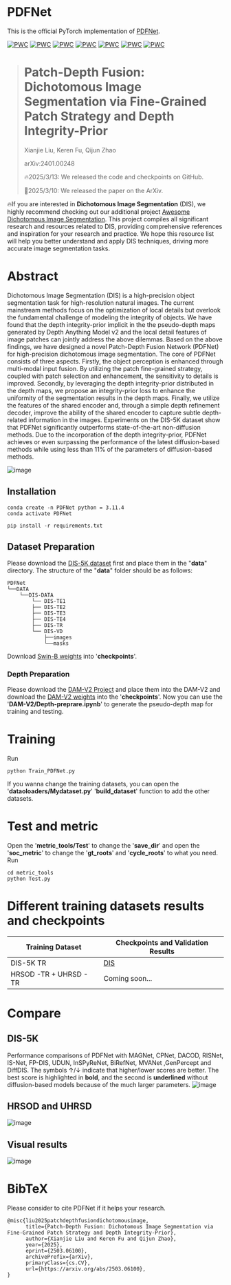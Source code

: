 # PDFNet

This is the official PyTorch implementation of [PDFNet](https://arxiv.org/abs/2503.06100).

[![PWC](https://img.shields.io/endpoint.svg?url=https://paperswithcode.com/badge/patch-depth-fusion-dichotomous-image/dichotomous-image-segmentation-on-dis-vd)](https://paperswithcode.com/sota/dichotomous-image-segmentation-on-dis-vd?p=patch-depth-fusion-dichotomous-image)
[![PWC](https://img.shields.io/endpoint.svg?url=https://paperswithcode.com/badge/patch-depth-fusion-dichotomous-image/dichotomous-image-segmentation-on-dis-te1)](https://paperswithcode.com/sota/dichotomous-image-segmentation-on-dis-te1?p=patch-depth-fusion-dichotomous-image)
[![PWC](https://img.shields.io/endpoint.svg?url=https://paperswithcode.com/badge/patch-depth-fusion-dichotomous-image/dichotomous-image-segmentation-on-dis-te2)](https://paperswithcode.com/sota/dichotomous-image-segmentation-on-dis-te2?p=patch-depth-fusion-dichotomous-image)
[![PWC](https://img.shields.io/endpoint.svg?url=https://paperswithcode.com/badge/patch-depth-fusion-dichotomous-image/dichotomous-image-segmentation-on-dis-te3)](https://paperswithcode.com/sota/dichotomous-image-segmentation-on-dis-te3?p=patch-depth-fusion-dichotomous-image)
[![PWC](https://img.shields.io/endpoint.svg?url=https://paperswithcode.com/badge/patch-depth-fusion-dichotomous-image/dichotomous-image-segmentation-on-dis-te4)](https://paperswithcode.com/sota/dichotomous-image-segmentation-on-dis-te4?p=patch-depth-fusion-dichotomous-image)
[![PWC](https://img.shields.io/endpoint.svg?url=https://paperswithcode.com/badge/patch-depth-fusion-dichotomous-image/rgb-salient-object-detection-on-hrsod)](https://paperswithcode.com/sota/rgb-salient-object-detection-on-hrsod?p=patch-depth-fusion-dichotomous-image)
[![PWC](https://img.shields.io/endpoint.svg?url=https://paperswithcode.com/badge/patch-depth-fusion-dichotomous-image/rgb-salient-object-detection-on-uhrsd)](https://paperswithcode.com/sota/rgb-salient-object-detection-on-uhrsd?p=patch-depth-fusion-dichotomous-image)

> # Patch-Depth Fusion: Dichotomous Image Segmentation via Fine-Grained Patch Strategy and Depth Integrity-Prior
>
> Xianjie Liu, Keren Fu, Qijun Zhao
>
> arXiv:2401.00248
> 
> 🔥2025/3/13: We released the code and checkpoints on GitHub.
> 
> 📕2025/3/10: We released the paper on the ArXiv.

🔥If you are interested in **Dichotomous Image Segmentation** (DIS), we highly recommend checking out our additional project [Awesome Dichotomous Image Segmentation](https://github.com/Tennine2077/Awesome-Dichotomous-Image-Segmentation/tree/main). This project compiles all significant research and resources related to DIS, providing comprehensive references and inspiration for your research and practice. We hope this resource list will help you better understand and apply DIS techniques, driving more accurate image segmentation tasks.

# Abstract

Dichotomous Image Segmentation (DIS) is a high-precision object segmentation task for high-resolution natural images. The current mainstream methods focus on the optimization of local details but overlook the fundamental challenge of modeling the integrity of objects. We have found that the depth integrity-prior implicit in the the pseudo-depth maps generated by Depth Anything Model v2 and the local detail features of image patches can jointly address the above dilemmas. Based on the above findings, we have designed a novel Patch-Depth Fusion Network (PDFNet) for high-precision dichotomous image segmentation. The core of PDFNet consists of three aspects. Firstly, the object perception is enhanced through multi-modal input fusion. By utilizing the patch fine-grained strategy, coupled with patch selection and enhancement, the sensitivity to details is improved. Secondly, by leveraging the depth integrity-prior distributed in the depth maps, we propose an integrity-prior loss to enhance the uniformity of the segmentation results in the depth maps. Finally, we utilize the features of the shared encoder and, through a simple depth refinement decoder, improve the ability of the shared encoder to capture subtle depth-related information in the images. Experiments on the DIS-5K dataset show that PDFNet significantly outperforms state-of-the-art non-diffusion methods. Due to the incorporation of the depth integrity-prior, PDFNet achieves or even surpassing the performance of the latest diffusion-based methods while using less than 11% of the parameters of diffusion-based methods.

![image](pics/Framwork.png)
## Installation
```
conda create -n PDFNet python = 3.11.4
conda activate PDFNet

pip install -r requirements.txt
```
## Dataset Preparation

Please download the [DIS-5K dataset](https://github.com/xuebinqin/DIS) first and place them in the "**data**" directory. The structure of the "**data**" folder should be as follows:
```
PDFNet
└──DATA
	└──DIS-DATA
	    └── DIS-TE1
	    ├── DIS-TE2
	    ├── DIS-TE3
	    ├── DIS-TE4
	    ├── DIS-TR
	    └── DIS-VD
	    	├──images
	    	└──masks
```
Download [Swin-B weights](https://github.com/SwinTransformer/storage/releases/download/v1.0.0/swin_base_patch4_window12_384_22k.pth)  into '**checkpoints**'.

### Depth Preparation
Please download the [DAM-V2 Project](https://github.com/DepthAnything/Depth-Anything-V2) and place them into the DAM-V2 and download the [DAM-V2 weights](https://github.com/DepthAnything/Depth-Anything-V2) into the '**checkpoints**'.
Now you can use the '**DAM-V2/Depth-preprare.ipynb**' to generate the pseudo-depth map for training and testing.

# Training

Run
```
python Train_PDFNet.py
```
If you wanna change the training datasets, you can open the '**dataoloaders/Mydataset.py**' '**build_dataset**' function to add the other datasets.

# Test and metric

Open the '**metric_tools/Test**'  to change the '**save_dir**' and open the '**soc_metric**' to change the '**gt_roots**' and '**cycle_roots**' to what you need.
Run
```
cd metric_tools
python Test.py
```

# Different training datasets results and checkpoints

| Training Dataset       | Checkpoints and Validation Results                                                          |
| ---------------------- | ------------------------------------------------------------------------------------------- |
| DIS-5K TR              | [DIS](https://drive.google.com/drive/folders/1dqkFVR4TElSRFNHhu6er45OQkoHhJsZz?usp=sharing) |
| HRSOD -TR + UHRSD - TR | Coming soon...                                                                              |
# Compare
## DIS-5K
Performance comparisons of PDFNet with MAGNet, CPNet, DACOD, RISNet, IS-Net, FP-DIS, UDUN, InSPyReNet, BiRefNet, MVANet ,GenPercept and DiffDIS. The symbols ↑/↓ indicate that higher/lower scores are better. The best score is highlighted in **bold**, and the second is **underlined** without diffusion-based models because of the much larger parameters.
![image](pics/compare.png)
## HRSOD and UHRSD
![image](pics/HRSOD.png)
## Visual results
![image](pics/vcompare.png)
# BibTeX

Please consider to cite PDFNet if it helps your research.
```
@misc{liu2025patchdepthfusiondichotomousimage,
      title={Patch-Depth Fusion: Dichotomous Image Segmentation via Fine-Grained Patch Strategy and Depth Integrity-Prior}, 
      author={Xianjie Liu and Keren Fu and Qijun Zhao},
      year={2025},
      eprint={2503.06100},
      archivePrefix={arXiv},
      primaryClass={cs.CV},
      url={https://arxiv.org/abs/2503.06100}, 
}
```

